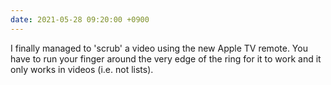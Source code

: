 ```yaml
---
date: 2021-05-28 09:20:00 +0900
---
```


I finally managed to 'scrub' a video using the new Apple TV remote. You have to run your finger around the very edge of the ring for it to work and it only works in videos (i.e. not lists).
